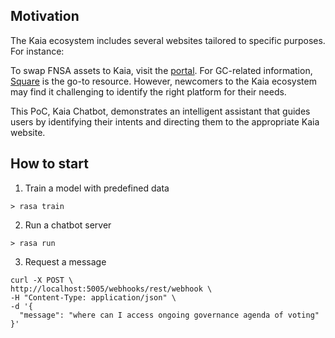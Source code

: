 ## Motivation

The Kaia ecosystem includes several websites tailored to specific purposes. For instance:

To swap FNSA assets to Kaia, visit the [portal](https://portal.kaia.io/).
For GC-related information, [Square](https://square.kaia.io/Home) is the go-to resource.
However, newcomers to the Kaia ecosystem may find it challenging to identify the right platform for their needs.

This PoC, Kaia Chatbot, demonstrates an intelligent assistant that guides users by identifying their intents and directing them to the appropriate Kaia website.

## How to start
1. Train a model with predefined data
```
> rasa train
```

2. Run a chatbot server
```
> rasa run
```

3. Request a message
```
curl -X POST \
http://localhost:5005/webhooks/rest/webhook \
-H "Content-Type: application/json" \
-d '{
  "message": "where can I access ongoing governance agenda of voting"
}'
```
